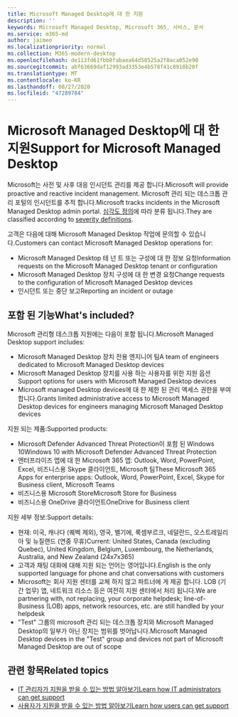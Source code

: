 ```yaml
---
title: Microsoft Managed Desktop에 대 한 지원
description: ''
keywords: Microsoft Managed Desktop, Microsoft 365, 서비스, 문서
ms.service: m365-md
author: jaimeo
ms.localizationpriority: normal
ms.collection: M365-modern-desktop
ms.openlocfilehash: de113fd61fbb8fabaea64d58525a2f8aca052e90
ms.sourcegitcommit: abf63669daf12993ad3353e4b578f41c8910b20f
ms.translationtype: MT
ms.contentlocale: ko-KR
ms.lasthandoff: 08/27/2020
ms.locfileid: "47289784"
---
```

# <a name="support-for-microsoft-managed-desktop"></a><span data-ttu-id="240d7-103">Microsoft Managed Desktop에 대 한 지원</span><span class="sxs-lookup"><span data-stu-id="240d7-103">Support for Microsoft Managed Desktop</span></span>

<span data-ttu-id="240d7-104">Microsoft는 사전 및 사후 대응 인시던트 관리를 제공 합니다.</span><span class="sxs-lookup"><span data-stu-id="240d7-104">Microsoft will provide proactive and reactive incident management.</span></span> <span data-ttu-id="240d7-105">Microsoft 관리 되는 데스크톱 관리 포털의 인시던트를 추적 합니다.</span><span class="sxs-lookup"><span data-stu-id="240d7-105">Microsoft tracks incidents in the Microsoft Managed Desktop admin portal.</span></span> <span data-ttu-id="240d7-106">[심각도 정의](../working-with-managed-desktop/admin-support.md#sev)에 따라 분류 됩니다.</span><span class="sxs-lookup"><span data-stu-id="240d7-106">They are classified according to [severity definitions](../working-with-managed-desktop/admin-support.md#sev).</span></span>

<span data-ttu-id="240d7-107">고객은 다음에 대해 Microsoft Managed Desktop 작업에 문의할 수 있습니다.</span><span class="sxs-lookup"><span data-stu-id="240d7-107">Customers can contact Microsoft Managed Desktop operations for:</span></span>
- <span data-ttu-id="240d7-108">Microsoft Managed Desktop 테 넌 트 또는 구성에 대 한 정보 요청</span><span class="sxs-lookup"><span data-stu-id="240d7-108">Information requests on the Microsoft Managed Desktop tenant or configuration</span></span>
- <span data-ttu-id="240d7-109">Microsoft Managed Desktop 장치 구성에 대 한 변경 요청</span><span class="sxs-lookup"><span data-stu-id="240d7-109">Change requests to the configuration of Microsoft Managed Desktop devices</span></span>
- <span data-ttu-id="240d7-110">인시던트 또는 중단 보고</span><span class="sxs-lookup"><span data-stu-id="240d7-110">Reporting an incident or outage</span></span>

## <a name="whats-included"></a><span data-ttu-id="240d7-111">포함 된 기능</span><span class="sxs-lookup"><span data-stu-id="240d7-111">What's included?</span></span>

<span data-ttu-id="240d7-112">Microsoft 관리형 데스크톱 지원에는 다음이 포함 됩니다.</span><span class="sxs-lookup"><span data-stu-id="240d7-112">Microsoft Managed Desktop support includes:</span></span>

- <span data-ttu-id="240d7-113">Microsoft Managed Desktop 장치 전용 엔지니어 팀</span><span class="sxs-lookup"><span data-stu-id="240d7-113">A team of engineers dedicated to Microsoft Managed Desktop devices</span></span>
- <span data-ttu-id="240d7-114">Microsoft Managed Desktop 장치를 사용 하는 사용자를 위한 지원 옵션</span><span class="sxs-lookup"><span data-stu-id="240d7-114">Support options for users with Microsoft Managed Desktop devices</span></span>
- <span data-ttu-id="240d7-115">Microsoft managed Desktop devices에 대 한 제한 된 관리 액세스 권한을 부여 합니다.</span><span class="sxs-lookup"><span data-stu-id="240d7-115">Grants limited administrative access to Microsoft Managed Desktop devices for engineers managing Microsoft Managed Desktop devices</span></span> 

<span data-ttu-id="240d7-116">지원 되는 제품:</span><span class="sxs-lookup"><span data-stu-id="240d7-116">Supported products:</span></span>

- <span data-ttu-id="240d7-117">Microsoft Defender Advanced Threat Protection이 포함 된 Windows 10</span><span class="sxs-lookup"><span data-stu-id="240d7-117">Windows 10 with Microsoft Defender Advanced Threat Protection</span></span> 
- <span data-ttu-id="240d7-118">엔터프라이즈 앱에 대 한 Microsoft 365 앱: Outlook, Word, PowerPoint, Excel, 비즈니스용 Skype 클라이언트, Microsoft 팀</span><span class="sxs-lookup"><span data-stu-id="240d7-118">These Microsoft 365 Apps for enterprise apps: Outlook, Word, PowerPoint, Excel, Skype for Business client, Microsoft Teams</span></span> 
- <span data-ttu-id="240d7-119">비즈니스용 Microsoft Store</span><span class="sxs-lookup"><span data-stu-id="240d7-119">Microsoft Store for Business</span></span> 
- <span data-ttu-id="240d7-120">비즈니스용 OneDrive 클라이언트</span><span class="sxs-lookup"><span data-stu-id="240d7-120">OneDrive for Business client</span></span> 

<span data-ttu-id="240d7-121">지원 세부 정보:</span><span class="sxs-lookup"><span data-stu-id="240d7-121">Support details:</span></span>

- <span data-ttu-id="240d7-122">현재: 미국, 캐나다 (퀘벡 제외), 영국, 벨기에, 룩셈부르크, 네덜란드, 오스트레일리아 및 뉴질랜드 (연중 무휴)</span><span class="sxs-lookup"><span data-stu-id="240d7-122">Current: United States, Canada (excluding Quebec), United Kingdom, Belgium, Luxembourg, the Netherlands, Australia, and New Zealand (24x7x365)</span></span> 
- <span data-ttu-id="240d7-123">고객과 채팅 대화에 대해 지원 되는 언어는 영어입니다.</span><span class="sxs-lookup"><span data-stu-id="240d7-123">English is the only supported language for phone and chat conversations with customers</span></span> 
- <span data-ttu-id="240d7-124">Microsoft는 회사 지원 센터를 교체 하지 않고 파트너에 게 제공 합니다. LOB (기간 업무) 앱, 네트워크 리소스 등은 여전히 지원 센터에서 처리 됩니다.</span><span class="sxs-lookup"><span data-stu-id="240d7-124">We are partnering with, not replacing, your corporate helpdesk; line-of-Business (LOB) apps, network resources, etc. are still handled by your helpdesk</span></span> 
- <span data-ttu-id="240d7-125">"Test" 그룹의 microsoft 관리 되는 데스크톱 장치와 Microsoft Managed Desktop의 일부가 아닌 장치는 범위를 벗어납니다.</span><span class="sxs-lookup"><span data-stu-id="240d7-125">Microsoft Managed Desktop devices in the "Test" group and devices not part of Microsoft Managed Desktop are out of scope</span></span> 


## <a name="related-topics"></a><span data-ttu-id="240d7-126">관련 항목</span><span class="sxs-lookup"><span data-stu-id="240d7-126">Related topics</span></span>

- [<span data-ttu-id="240d7-127">IT 관리자가 지원을 받을 수 있는 방법 알아보기</span><span class="sxs-lookup"><span data-stu-id="240d7-127">Learn how IT administrators can get support</span></span>](../working-with-managed-desktop/admin-support.md)
- [<span data-ttu-id="240d7-128">사용자가 지원을 받을 수 있는 방법 알아보기</span><span class="sxs-lookup"><span data-stu-id="240d7-128">Learn how users can get support</span></span>](../working-with-managed-desktop/end-user-support.md)
